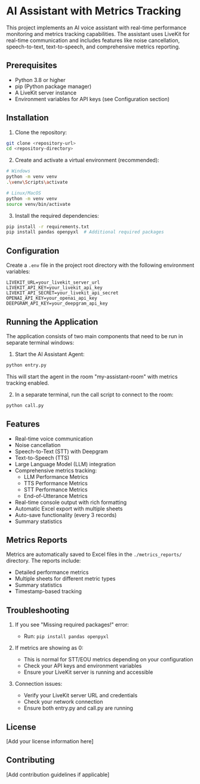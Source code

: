 # AI Assistant with Metrics Tracking

This project implements an AI voice assistant with real-time performance monitoring and metrics tracking capabilities. The assistant uses LiveKit for real-time communication and includes features like noise cancellation, speech-to-text, text-to-speech, and comprehensive metrics reporting.

## Prerequisites

- Python 3.8 or higher
- pip (Python package manager)
- A LiveKit server instance
- Environment variables for API keys (see Configuration section)

## Installation

1. Clone the repository:
```bash
git clone <repository-url>
cd <repository-directory>
```

2. Create and activate a virtual environment (recommended):
```bash
# Windows
python -m venv venv
.\venv\Scripts\activate

# Linux/MacOS
python -m venv venv
source venv/bin/activate
```

3. Install the required dependencies:
```bash
pip install -r requirements.txt
pip install pandas openpyxl  # Additional required packages
```

## Configuration

Create a `.env` file in the project root directory with the following environment variables:

```env
LIVEKIT_URL=your_livekit_server_url
LIVEKIT_API_KEY=your_livekit_api_key
LIVEKIT_API_SECRET=your_livekit_api_secret
OPENAI_API_KEY=your_openai_api_key
DEEPGRAM_API_KEY=your_deepgram_api_key
```

## Running the Application

The application consists of two main components that need to be run in separate terminal windows:

1. Start the AI Assistant Agent:
```bash
python entry.py
```
This will start the agent in the room "my-assistant-room" with metrics tracking enabled.

2. In a separate terminal, run the call script to connect to the room:
```bash
python call.py
```

## Features

- Real-time voice communication
- Noise cancellation
- Speech-to-Text (STT) with Deepgram
- Text-to-Speech (TTS)
- Large Language Model (LLM) integration
- Comprehensive metrics tracking:
  - LLM Performance Metrics
  - TTS Performance Metrics
  - STT Performance Metrics
  - End-of-Utterance Metrics
- Real-time console output with rich formatting
- Automatic Excel export with multiple sheets
- Auto-save functionality (every 3 records)
- Summary statistics

## Metrics Reports

Metrics are automatically saved to Excel files in the `./metrics_reports/` directory. The reports include:
- Detailed performance metrics
- Multiple sheets for different metric types
- Summary statistics
- Timestamp-based tracking

## Troubleshooting

1. If you see "Missing required packages!" error:
   - Run: `pip install pandas openpyxl`

2. If metrics are showing as 0:
   - This is normal for STT/EOU metrics depending on your configuration
   - Check your API keys and environment variables
   - Ensure your LiveKit server is running and accessible

3. Connection issues:
   - Verify your LiveKit server URL and credentials
   - Check your network connection
   - Ensure both entry.py and call.py are running

## License

[Add your license information here]

## Contributing

[Add contribution guidelines if applicable] 